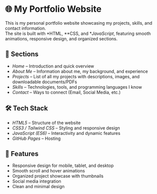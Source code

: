 # 🌐 My Portfolio Website

This is my personal portfolio website showcasing my projects, skills, and contact information.  
The site is built with *HTML, **CSS, and **JavaScript*, featuring smooth animations, responsive design, and organized sections.

## 📂 Sections
- *Home* – Introduction and quick overview
- *About Me* – Information about me, my background, and experience
- *Projects* – List of all my projects with descriptions, images, and downloadable documents/PDFs
- *Skills* – Technologies, tools, and programming languages I know
- *Contact* – Ways to connect (Email, Social Media, etc.)

## 🛠 Tech Stack
- *HTML5* – Structure of the website
- *CSS3 / Tailwind CSS* – Styling and responsive design
- *JavaScript (ES6)* – Interactivity and dynamic features
- *GitHub Pages* – Hosting

## 📄 Features
- Responsive design for mobile, tablet, and desktop
- Smooth scroll and hover animations
- Organized project showcase with thumbnails
- Social media integration
- Clean and minimal design
